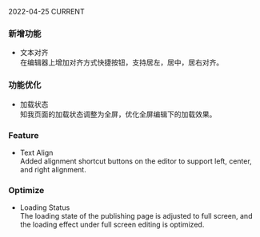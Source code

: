 2022-04-25
CURRENT
### 新增功能

- 文本对齐   
在编辑器上增加对齐方式快捷按钮，支持居左，居中，居右对齐。

### 功能优化

- 加载状态   
知我页面的加载状态调整为全屏，优化全屏编辑下的加载效果。

### Feature

- Text Align   
Added alignment shortcut buttons on the editor to support left, center, and right alignment.

### Optimize

- Loading Status   
The loading state of the publishing page is adjusted to full screen, and the loading effect under full screen editing is optimized.

